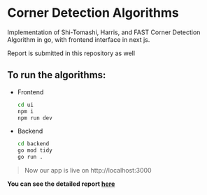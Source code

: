 # Corner Detection Algorithms

Implementation of Shi-Tomashi, Harris, and FAST Corner Detection Algorithm in go, with frontend interface in next js. 

Report is submitted in this repository as well

## To run the algorithms: 
- Frontend
    ```sh
    cd ui
    npm i
    npm run dev
    ```
- Backend
    ```sh
    cd backend
    go mod tidy
    go run .
    ```
> Now our app is live on http://localhost:3000

**You can see the detailed report [here](https://www.overleaf.com/read/gvfcxzzwcgwr#a3c8d5)**